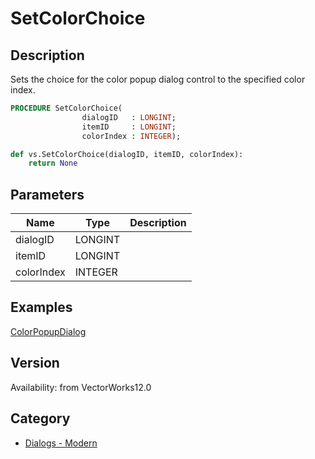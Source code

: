 # SetColorChoice

## Description
Sets the choice for the color popup dialog control to the specified color index.

```pascal
PROCEDURE SetColorChoice(
				dialogID   : LONGINT;
				itemID     : LONGINT;
				colorIndex : INTEGER);
```

```python
def vs.SetColorChoice(dialogID, itemID, colorIndex):
    return None
```

## Parameters
|Name|Type|Description|
|---|---|---|
|dialogID|LONGINT|   |
|itemID|LONGINT|   |
|colorIndex|INTEGER|   |

## Examples
[ColorPopupDialog](examples/ColorPopupDialog.md)

## Version
Availability: from VectorWorks12.0

## Category
* [Dialogs - Modern](../Categories/Dialogs%20-%20Modern.md)
